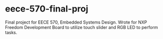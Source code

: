 # eece-570-final-proj
Final project for EECE 570, Embedded Systems Design. Wrote for NXP Freedom Development Board to utilize touch slider and RGB LED to perform tasks.
